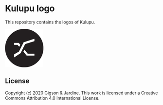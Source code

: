 # Kulupu logo

This repository contains the logos of Kulupu.

<img src="https://github.com/kulupu/logo/raw/master/klp-gigison-modifed.png" width="25%" />

## License

Copyright (c) 2020 Gigson & Jardine. This work is licensed under a
Creative Commons Attribution 4.0 International License.
